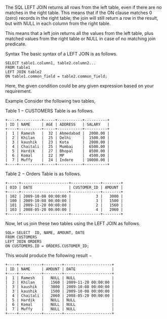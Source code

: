 The SQL LEFT JOIN returns all rows from the left table, even if there are no matches in the right table. This means that if the ON clause matches 0 (zero) records in the right table; the join will still return a row in the result, but with NULL in each column from the right table.

This means that a left join returns all the values from the left table, plus matched values from the right table or NULL in case of no matching join predicate.

Syntax
The basic syntax of a LEFT JOIN is as follows.

    SELECT table1.column1, table2.column2...
    FROM table1
    LEFT JOIN table2
    ON table1.common_field = table2.common_field;
Here, the given condition could be any given expression based on your requirement.

Example
Consider the following two tables,

Table 1 − CUSTOMERS Table is as follows.

    +----+----------+-----+-----------+----------+
    | ID | NAME     | AGE | ADDRESS   | SALARY   |
    +----+----------+-----+-----------+----------+
    |  1 | Ramesh   |  32 | Ahmedabad |  2000.00 |
    |  2 | Khilan   |  25 | Delhi     |  1500.00 |
    |  3 | kaushik  |  23 | Kota      |  2000.00 |
    |  4 | Chaitali |  25 | Mumbai    |  6500.00 |
    |  5 | Hardik   |  27 | Bhopal    |  8500.00 |
    |  6 | Komal    |  22 | MP        |  4500.00 |
    |  7 | Muffy    |  24 | Indore    | 10000.00 |
    +----+----------+-----+-----------+----------+
Table 2 − Orders Table is as follows.

    +-----+---------------------+-------------+--------+
    | OID | DATE                | CUSTOMER_ID | AMOUNT |
    +-----+---------------------+-------------+--------+
    | 102 | 2009-10-08 00:00:00 |           3 |   3000 |
    | 100 | 2009-10-08 00:00:00 |           3 |   1500 |
    | 101 | 2009-11-20 00:00:00 |           2 |   1560 |
    | 103 | 2008-05-20 00:00:00 |           4 |   2060 |
    +-----+---------------------+-------------+--------+
Now, let us join these two tables using the LEFT JOIN as follows.

    SQL> SELECT  ID, NAME, AMOUNT, DATE
    FROM CUSTOMERS
    LEFT JOIN ORDERS
    ON CUSTOMERS.ID = ORDERS.CUSTOMER_ID;
This would produce the following result −

    +----+----------+--------+---------------------+
    | ID | NAME     | AMOUNT | DATE                |
    +----+----------+--------+---------------------+
    |  1 | Ramesh   |   NULL | NULL                |
    |  2 | Khilan   |   1560 | 2009-11-20 00:00:00 |
    |  3 | kaushik  |   3000 | 2009-10-08 00:00:00 |
    |  3 | kaushik  |   1500 | 2009-10-08 00:00:00 |
    |  4 | Chaitali |   2060 | 2008-05-20 00:00:00 |
    |  5 | Hardik   |   NULL | NULL                |
    |  6 | Komal    |   NULL | NULL                |
    |  7 | Muffy    |   NULL | NULL                |
    +----+----------+--------+---------------------+
